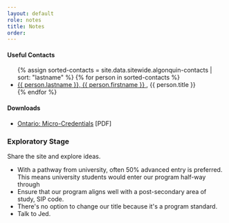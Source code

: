 ```yaml
---
layout: default
role: notes
title: Notes
order:
--- 
```

<h4>
	Useful Contacts 
</h4>
<ul class="linkslist">
	{% assign sorted-contacts = site.data.sitewide.algonquin-contacts | sort: "lastname" %} {% for person in sorted-contacts %} 
	<li><a href="mailto:{{ person.email }}">{{ person.lastname }}, {{ person.firstname }} </a>, {{ person.title }}</li>
	{% endfor %} 
</ul>
<h4>
	Downloads 
</h4>
<ul>
	<li><a href="downloads/edu-dual-credit-programs-policy-program-requirements-2020-en-2021-12-13.pdf">Ontario: Micro-Credentials</a> [PDF]</li>
</ul>
<h3>
	Exploratory Stage 
</h3>
<p>
	Share the site and explore ideas. 
</p>
<ul>
    <li>With a pathway from university, often 50% advanced entry is preferred. This means university students would enter our program half-way through </li>
	<li>Ensure that our program aligns well with a post-secondary area of study, SIP code.</li>
	<li>There's no option to change our title because it's a program standard.</li>
	<li>Talk to Jed.</li>
</ul>
